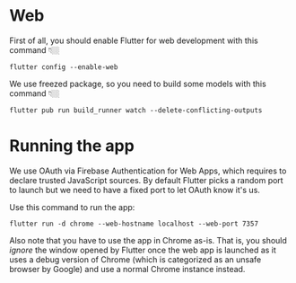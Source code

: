 # Web

First of all, you should enable Flutter for web development with this command 👇🏼
```
flutter config --enable-web
```

We use freezed package, so you need to build some models with this command 👇🏼
```
flutter pub run build_runner watch --delete-conflicting-outputs
```

# Running the app

We use OAuth via Firebase Authentication for Web Apps, which requires to declare trusted JavaScript sources. By default Flutter picks a random port to launch but we need to have a fixed port to let OAuth know it's us. 

Use this command to run the app: 
```
flutter run -d chrome --web-hostname localhost --web-port 7357
```

Also note that you have to use the app in Chrome as-is. That is, you should *ignore* the window opened by Flutter once the web app is launched as it uses a debug version of Chrome (which is categorized as an unsafe browser by Google) and use a normal Chrome instance instead.
